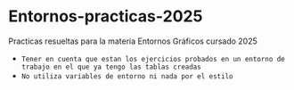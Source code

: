 # Entornos-practicas-2025
Practicas resueltas para la materia Entornos Gráficos cursado 2025
- `Tener en cuenta que estan los ejercicios probados en un entorno de trabajo en el que ya tengo las tablas creadas`
- `No utiliza variables de entorno ni nada por el estilo`
